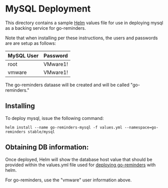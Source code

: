 # MySQL Deployment
This directory contains a sample [Helm](https://helm.sh) values file
for use in deploying mysql as a backing service for go-reminders.

Note that when installing per these instructions, the users and passwords are
are setup as follows:

| MySQL User | Password |
| -----------| ---------|
| root       | VMware1! |
| vmware     | VMware1! |

The go-reminders dataase will be created and will be called "go-reminders."

## Installing
To deploy mysql, issue the following command:

    helm install --name go-reminders-mysql -f values.yml --namespace=go-reminders stable/mysql

## Obtaining DB information:
Once deployed, Helm will show the database host value that should be provided
within the values.yml file used for [deploying go-reminders](../helm) with
helm.

For go-reminders, use the "vmware" user information above.

